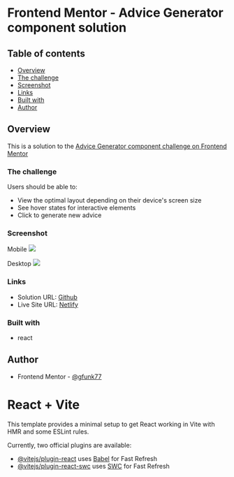 # Frontend Mentor - Advice Generator component solution

## Table of contents

- [Overview](#overview)
- [The challenge](#the-challenge)
- [Screenshot](#screenshot)
- [Links](#links)
- [Built with](#built-with)
- [Author](#author)

## Overview

This is a solution to the [Advice Generator component challenge on Frontend Mentor](https://www.frontendmentor.io/challenges/advice-generator-app-QdUG-13db)

### The challenge

Users should be able to:

- View the optimal layout depending on their device's screen size
- See hover states for interactive elements
- Click to generate new advice

### Screenshot

Mobile
![]($$$)

Desktop
![]($$$)

### Links

- Solution URL: [Github](https://github.com/gfunk77/react-fem/tree/main/advice-generator)
- Live Site URL: [Netlify](https://gfunk77-advice-generator.netlify.app/)

### Built with

- react

## Author

- Frontend Mentor - [@gfunk77](https://www.frontendmentor.io/profile/gfunk77)

# React + Vite

This template provides a minimal setup to get React working in Vite with HMR and some ESLint rules.

Currently, two official plugins are available:

- [@vitejs/plugin-react](https://github.com/vitejs/vite-plugin-react/blob/main/packages/plugin-react/README.md) uses [Babel](https://babeljs.io/) for Fast Refresh
- [@vitejs/plugin-react-swc](https://github.com/vitejs/vite-plugin-react-swc) uses [SWC](https://swc.rs/) for Fast Refresh

